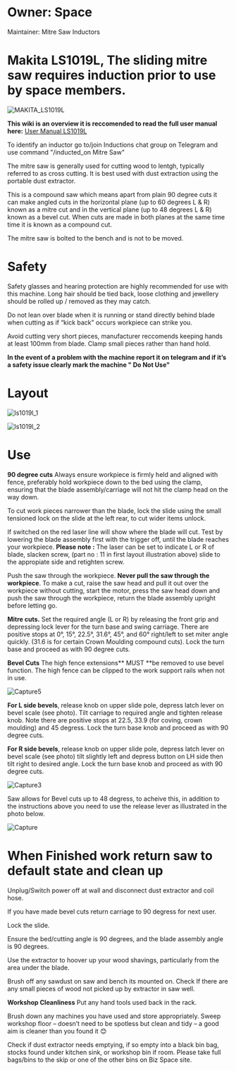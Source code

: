 # Owner: **Space**

Maintainer: Mitre Saw Inductors

# **Makita LS1019L**, The sliding mitre saw requires induction prior to use by space members.

![MAKITA_LS1019L](https://user-images.githubusercontent.com/86499131/232327834-9b4a9c0e-b06c-4a63-b743-f5f99933ea05.jpg)

**This wiki is an overview it is reccomended to read the full user manual here:** [User Manual LS1019L](https://drive.google.com/drive/folders/18qebcnrD0bUGeYpdYcAJrMUSyxWXZpZK)

To identify an inductor go to/join Inductions chat group on Telegram and use command "/inducted_on Mitre Saw"

The mitre saw is generally used for cutting wood to lentgh, typically referred to as cross cutting. It is best used with dust extraction using the portable dust extractor.

This is a compound saw which means apart from plain 90 degree cuts it can make angled cuts in the horizontal plane (up to 60 degrees L & R) known as a mitre cut and in the vertical plane (up to 48 degrees L & R) known as a bevel cut. When cuts are made in both planes at the same time time it is known as a compound cut.

The mitre saw is bolted to the bench and is not to be moved.  

# Safety

Safety glasses and hearing protection are highly recommended for use with this machine. Long hair should be tied back, loose clothing and jewellery should be rolled up / removed as they may catch.

Do not lean over blade when it is running or stand directly behind blade when cutting as if “kick back” occurs workpiece can strike you.

Avoid cutting very short pieces, manufacturer reccomends keeping hands at least 100mm from blade. Clamp small pieces rather than hand hold.
 
**In the event of a problem with the machine report it on telegram and if it’s a safety issue clearly mark the machine " Do Not Use"**

# Layout

![ls1019l_1](https://user-images.githubusercontent.com/86499131/232328682-7fb863b5-32e7-48cf-9e01-7fe3099f2679.JPG)

![ls1019l_2](https://user-images.githubusercontent.com/86499131/232328689-2f0e105d-d834-43bd-9056-ccb52b8082d0.JPG)

# Use 
**90 degree cuts**
Always ensure workpiece is firmly held and aligned with fence, preferably hold workpiece down to the bed using the clamp, ensuring that the blade assembly/carriage will not hit the clamp head on the way down.

To cut work pieces narrower than the blade, lock the slide using the small tensioned lock on the slide at the left rear, to cut wider items unlock.

If switched on the red laser line will show where the blade will cut. Test by lowering the blade assembly first with the trigger off, until the blade reaches your workpiece. **Please note :** The laser can be set to indicate L or R of blade, slacken screw, (part no : 11 in first layout illustration above) slide to the appropiate side and retighten screw.

Push the saw through the workpiece. **Never pull the saw through the workpiece**. To make a cut, raise the saw head and pull it out over
the workpiece without cutting, start the motor, press the saw head down and push the saw through the workpiece, return the blade assembly upright before letting go.

**Mitre cuts.** Set the required angle (L or R) by releasing the front grip and depressing lock lever for the turn base and swing carriage. There are positive stops at 0°, 15°, 22.5°, 31.6°, 45°, and 60° right/left to set miter angle quickly. (31.6 is for certain Crown Moulding compound cuts). Lock the turn base and proceed as with 90 degree cuts.

**Bevel Cuts** The high fence extensions** MUST **be removed to use bevel function. The high fence can be clipped to the work support rails when not in use.

![Capture5](https://user-images.githubusercontent.com/86499131/233565404-16efac23-de96-4b49-909e-2dd5a7db138f.jpg)

**For L side bevels**, release knob on upper slide pole, depress latch lever on bevel scale (see photo). Tilt carriage to required angle and tighten release knob. Note there are positive stops at 22.5, 33.9 (for coving, crown moulding) and 45 degress. Lock the turn base knob and proceed as with 90 degree cuts.

**For R side bevels**, release knob on upper slide pole, depress latch lever on bevel scale (see photo) tilt slightly left and depress button on LH side then tilt right to desired angle. Lock the turn base knob and proceed as with 90 degree cuts.

![Capture3](https://user-images.githubusercontent.com/86499131/232331616-15c3ad1b-8934-4cb8-8f8a-c7645c70cacc.jpg)

Saw allows for Bevel cuts up to 48 degress, to acheive this, in addition to the instructions above you need to use the release lever as illustrated in the photo below.

![Capture](https://user-images.githubusercontent.com/86499131/232332415-d81c35f9-f4f8-441e-a032-b1e2c149d389.JPG)



# When Finished work return saw to default state and clean up

Unplug/Switch power off at wall and disconnect dust extractor and coil hose.

If you have made bevel cuts return carriage to 90 degress for next user.

Lock the slide.

Ensure the bed/cutting angle is 90 degrees, and the blade assembly angle is 90 degrees.

Use the extractor to hoover up your wood shavings, particularly from the area under the blade.

Brush off any sawdust on saw and bench its mounted on. Check If there are any small pieces of wood not picked up by extractor in saw well. 

**Workshop Cleanliness**
Put any hand tools used back in the rack.

Brush down any machines you have used and store appropriately. Sweep workshop floor – doesn’t need to be spotless but clean and tidy – a good aim is cleaner than you found it 😊

Check if dust extractor needs emptying, if so empty into a black bin bag, stocks found under kitchen sink, or workshop bin if room. Please take full bags/bins to the skip or one of the other bins on Biz Space site.